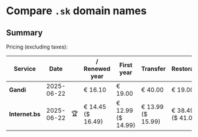 # Compare `.sk` domain names

## Summary

Pricing (excluding taxes):

| Service | Date |  | / Renewed year | First year | Transfer | Restoration |
|--|--|--|--|--|--|--|
| **Gandi** | 2025-06-22 |  | € 16.10 | € 19.00 | € 40.00 | € 19.00 |
| **Internet.bs** | 2025-06-22 | 🏆 | € 14.45<br>($ 16.49) | € 12.99<br>($ 14.99) | € 13.99<br>($ 15.99) | € 38.49<br>($ 41.05) |
